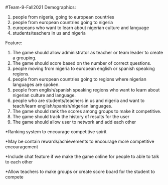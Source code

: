 #Team-9-Fall2021
Demographics:
1. people from nigeria, going to european countries </br> 
  2. people from european countries going to nigeria </br> 
  3. europeans who want to learn about nigerian culture and language</br> 
  4. students/teachers in us and nigeria</br>

Feature:
1.	The game should allow administrator as teacher or team leader to create a grouping.
2.	The game should score based on the number of correct questions.
3.	people moving from nigeria to european english or spanish speaking regions.
4.	people from european countries going to regions where nigerian languages are spoken.
5.	people from english/spanish speaking regions who want to learn about nigerian culture and language.
6.	people who are students/teachers in us and nigeria and want to teach/learn english/spanish/nigerian languages.
7.	The game should rank the scores among groups to make it competitive. 
8.	The game should track the history of results for the user
9.	The game should allow user to network and add each other 



*Ranking system to encourage competitive spirit

*May be contain rewards/achievements to encourage more competitive encouragement


*Include chat feature if we make the game online for people to able to talk to each other

*Allow teachers to make groups or create score board for the student to compete

